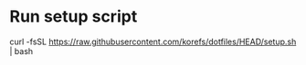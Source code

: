 # Run setup script
curl -fsSL https://raw.githubusercontent.com/korefs/dotfiles/HEAD/setup.sh | bash

